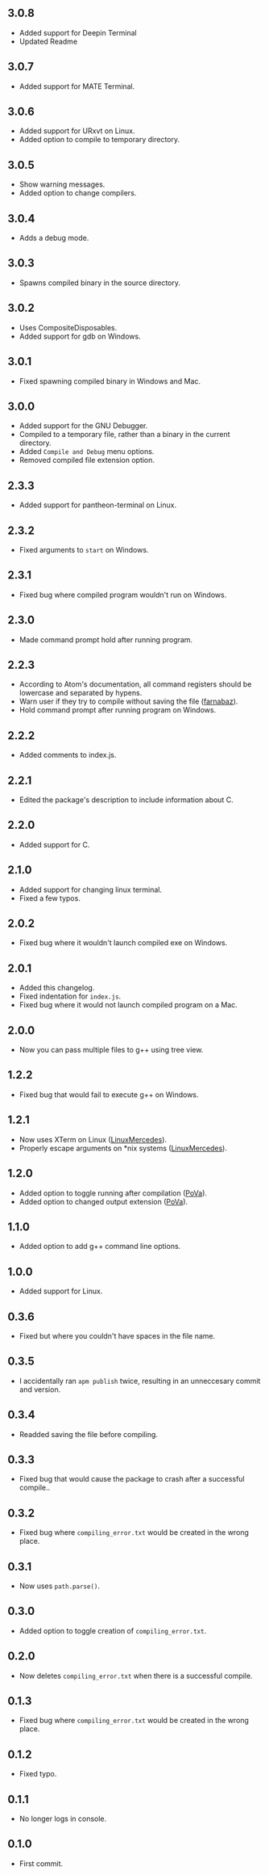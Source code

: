 ## 3.0.8
* Added support for Deepin Terminal
* Updated Readme

## 3.0.7
* Added support for MATE Terminal.

## 3.0.6
* Added support for URxvt on Linux.
* Added option to compile to temporary directory.

## 3.0.5
* Show warning messages.
* Added option to change compilers.

## 3.0.4
* Adds a debug mode.

## 3.0.3
* Spawns compiled binary in the source directory.

## 3.0.2
* Uses CompositeDisposables.
* Added support for gdb on Windows.

## 3.0.1
* Fixed spawning compiled binary in Windows and Mac.

## 3.0.0
* Added support for the GNU Debugger.
* Compiled to a temporary file, rather than a binary in the current directory.
* Added `Compile and Debug` menu options.
* Removed compiled file extension option.

## 2.3.3
* Added support for pantheon-terminal on Linux.

## 2.3.2
* Fixed arguments to `start` on Windows.

## 2.3.1
* Fixed bug where compiled program wouldn't run on Windows.

## 2.3.0
* Made command prompt hold after running program.

## 2.2.3
* According to Atom's documentation, all command registers should be lowercase and separated by hypens.
* Warn user if they try to compile without saving the file ([farnabaz](https://github.com/farnabaz)).
* Hold command prompt after running program on Windows.

## 2.2.2
* Added comments to index.js.

## 2.2.1
* Edited the package's description to include information about C.

## 2.2.0
* Added support for C.

## 2.1.0
* Added support for changing linux terminal.
* Fixed a few typos.

## 2.0.2
* Fixed bug where it wouldn't launch compiled exe on Windows.

## 2.0.1
* Added this changelog.
* Fixed indentation for `index.js`.
* Fixed bug where it would not launch compiled program on a Mac.

## 2.0.0
* Now you can pass multiple files to g++ using tree view.

## 1.2.2
* Fixed bug that would fail to execute g++ on Windows.

## 1.2.1
* Now uses XTerm on Linux ([LinuxMercedes](https://github.com/LinuxMercedes)).
* Properly escape arguments on \*nix systems ([LinuxMercedes](https://github.com/LinuxMercedes)).

## 1.2.0
* Added option to toggle running after compilation ([PoVa](https://github.com/PoVa)).
* Added option to changed output extension ([PoVa](https://github.com/PoVa)).

## 1.1.0
* Added option to add g++ command line options.

## 1.0.0
* Added support for Linux.

## 0.3.6
* Fixed but where you couldn't have spaces in the file name.

## 0.3.5
* I accidentally ran `apm publish` twice, resulting in an unneccesary commit and version.

## 0.3.4
* Readded saving the file before compiling.

## 0.3.3
* Fixed bug that would cause the package to crash after a successful compile..

## 0.3.2
* Fixed bug where `compiling_error.txt` would be created in the wrong place.

## 0.3.1
* Now uses `path.parse()`.

## 0.3.0
* Added option to toggle creation of `compiling_error.txt`.

## 0.2.0
* Now deletes `compiling_error.txt` when there is a successful compile.

## 0.1.3
* Fixed bug where `compiling_error.txt` would be created in the wrong place.

## 0.1.2
* Fixed typo.

## 0.1.1
* No longer logs in console.

## 0.1.0
* First commit.

